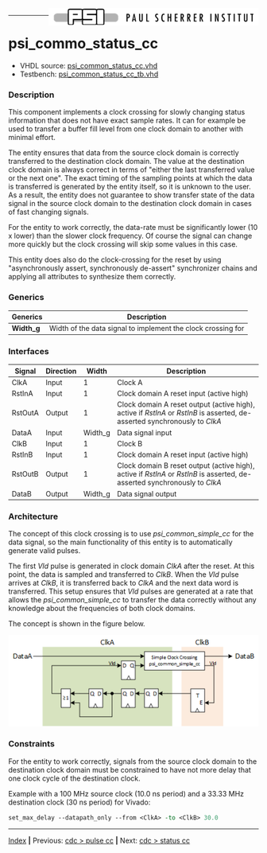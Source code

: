 <img align="right" src="../psi_logo.png">

***
# psi_commo_status_cc

- VHDL source: [psi_common_status_cc.vhd](../../hdl/psi_common_status_cc_.vhd)
- Testbench: [psi_common_status_cc_tb.vhd](../../testbench/psi_common_status_cc_tb/psi_common_status_cc_tb.vhd)

### Description

This component implements a clock crossing for slowly changing status information that does not have exact sample rates. It can for example be used to transfer a buffer fill level from one clock domain to another with minimal effort.

The entity ensures that data from the source clock domain is correctly
transferred to the destination clock domain. The value at the
destination clock domain is always correct in terms of "either the last
transferred value or the next one". The exact timing of the sampling
points at which the data is transferred is generated by the entity
itself, so it is unknown to the user. As a result, the entity does not
guarantee to show transfer state of the data signal in the source clock
domain to the destination clock domain in cases of fast changing
signals.

For the entity to work correctly, the data-rate must be significantly
lower (10 x lower) than the slower clock frequency. Of course the signal
can change more quickly but the clock crossing will skip some values in
this case.

This entity does also do the clock-crossing for the reset by using
"asynchronously assert, synchronously de-assert" synchronizer chains and
applying all attributes to synthesize them correctly.

### Generics

Generics       | Description
---------------|-------------
**Width\_g** 	 |	Width of the data signal to implement the clock crossing for

### Interfaces

Signal                |Direction  |Width     | Description
----------------------|-----------|----------| -----------------------------------------------
ClkA                  |Input      |1         | Clock A
RstInA                |Input      |1         | Clock domain A reset input (active high)
RstOutA               |Output     |1         | Clock domain A reset output (active high), active if *RstInA* or *RstInB* is asserted, de-asserted synchronously to *ClkA*
DataA                 |Input      |Width\_g  | Data signal input
ClkB                  |Input      |1         | Clock B
RstInB                |Input      |1         | Clock domain A reset input (active high)
RstOutB               |Output     |1         | Clock domain B reset output (active high), active if *RstInA* or *RstInB* is asserted, de-asserted synchronously to *ClkA*
DataB                 |Output     |Width\_g  | Data signal output

### Architecture

The concept of this clock crossing is to use *psi\_common\_simple\_cc*
for the data signal, so the main functionality of this entity is to
automatically generate valid pulses.

The first *Vld* pulse is generated in clock domain *ClkA* after the
reset. At this point, the data is sampled and transferred to *ClkB*.
When the *Vld* pulse arrives at *ClkB*, it is transferred back to *ClkA*
and the next data word is transferred. This setup ensures that *Vld*
pulses are generated at a rate that allows the
*psi\_common\_simple\_cc* to transfer the data correctly without any
knowledge about the frequencies of both clock domains.

The concept is shown in the figure below.

<p align="center"><img src="fig9.png"> </p>

### Constraints

For the entity to work correctly, signals from the source clock domain
to the destination clock domain must be constrained to have not more
delay that one clock cycle of the destination clock.

Example with a 100 MHz source clock (10.0 ns period) and a 33.33 MHz
destination clock (30 ns period) for Vivado:

```tcl
set_max_delay --datapath_only --from <ClkA> -to <ClkB> 30.0
```

***
[Index](../psi_common_index.md) **|** Previous: [cdc > pulse cc](../ch5_cc/ch5_2_simple_cc.md) **|** Next: [cdc > status cc](../ch5_cc/ch5_4_sync_cc_n2xn.md)
